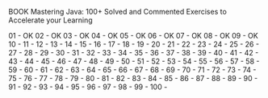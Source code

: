 BOOK Mastering Java: 100+ Solved and Commented Exercises to Accelerate your Learning

01 - OK
02 - OK
03 - OK
04 - OK
05 - OK
06 - OK
07 - OK
08 - OK
09 - OK
10 - 
11 - 
12 - 
13 - 
14 - 
15 - 
16 - 
17 - 
18 - 
19 - 
20 - 
21 - 
22 - 
23 - 
24 - 
25 - 
26 - 
27 - 
28 - 
29 - 
30 - 
31 - 
32 - 
33 - 
34 - 
35 - 
36 - 
37 - 
38 - 
39 - 
40 - 
41 - 
42 - 
43 - 
44 - 
45 - 
46 - 
47 - 
48 - 
49 - 
50 - 
51 - 
52 - 
53 - 
54 - 
55 - 
56 - 
57 - 
58 - 
59 - 
60 - 
61 - 
62 - 
63 - 
64 - 
65 - 
66 - 
67 - 
68 - 
69 - 
70 - 
71 - 
72 - 
73 - 
74 - 
75 - 
76 - 
77 - 
78 -
79 - 
80 - 
81 - 
82 - 
83 - 
84 - 
85 - 
86 - 
87 - 
88 - 
89 - 
90 - 
91 - 
92 - 
93 - 
94 - 
95 - 
96 - 
97 - 
98 - 
99 - 
100 - 